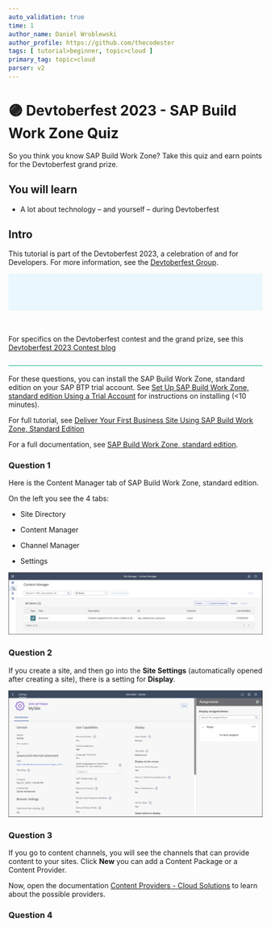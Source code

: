 ```yaml
---
auto_validation: true
time: 1
author_name: Daniel Wroblewski
author_profile: https://github.com/thecodester
tags: [ tutorial>beginner, topic>cloud ]
primary_tag: topic>cloud
parser: v2
---
```


# 🟣 Devtoberfest 2023 - SAP Build Work Zone Quiz
<!-- description --> So you think you know SAP Build Work Zone? Take this quiz and earn points for the Devtoberfest grand prize.
 
## You will learn
- A lot about technology – and yourself – during Devtoberfest

## Intro
This tutorial is part of the Devtoberfest 2023, a celebration of and for Developers. For more information, see the [Devtoberfest Group](https://groups.community.sap.com/t5/devtoberfest/gh-p/Devtoberfest).

![Devtoberfest](devtoberfest-banner.gif)

&nbsp;

For specifics on the Devtoberfest contest and the grand prize, see this [Devtoberfest 2023 Contest blog](https://groups.community.sap.com/t5/devtoberfest-blog-posts/devtoberfest-2023-contest/ba-p/9357)

![Divider](divider.jpg)

For these questions, you can install the SAP Build Work Zone, standard edition on your SAP BTP trial account. See [Set Up SAP Build Work Zone, standard edition Using a Trial Account](https://developers.sap.com/tutorials/cp-portal-cloud-foundry-getting-started.html) for instructions on installing (<10 minutes).

For full tutorial, see [Deliver Your First Business Site Using SAP Build Work Zone, Standard Edition](https://developers.sap.com/mission.launchpad-cf.html)

For a full documentation, see [SAP Build Work Zone, standard edition](https://help.sap.com/docs/build-work-zone-standard-edition).


### Question 1
Here is the Content Manager tab of SAP Build Work Zone, standard edition.

On the left you see the 4 tabs: 

- Site Directory

- Content Manager

- Channel Manager

- Settings

![SAP Build Work Zone](1.png)


### Question 2
If you create a site, and then go into the **Site Settings** (automatically opened after creating a site), there is a setting for **Display**.

![Site Settings](2.png)


### Question 3
If you go to content channels, you will see the channels that can provide content to your sites. Click **New** you can add a Content Package or a Content Provider.

Now, open the documentation [Content Providers - Cloud Solutions](https://help.sap.com/docs/build-work-zone-standard-edition/sap-build-work-zone-standard-edition/content-providers-cloud-solutions) to learn about the possible providers.

### Question 4